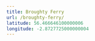 ```yaml
---
title: Broughty Ferry
url: /broughty-ferry/
latitude: 56.466646100000006
longitude: -2.8727725000000004
---
```

